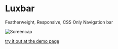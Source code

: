# Luxbar

Featherweight, Responsive, CSS Only Navigation bar

![Screencap](http://i.imgur.com/bJ6Ty8B.gif)

[try it out at the demo page](https://balzss.github.io/luxbar/demo)
